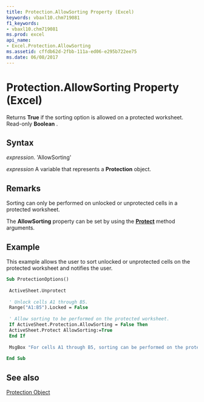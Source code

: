 ```yaml
---
title: Protection.AllowSorting Property (Excel)
keywords: vbaxl10.chm719081
f1_keywords:
- vbaxl10.chm719081
ms.prod: excel
api_name:
- Excel.Protection.AllowSorting
ms.assetid: cffdb62d-2fbb-111a-ed06-e295b722ee75
ms.date: 06/08/2017
---
```



# Protection.AllowSorting Property (Excel)

Returns  **True** if the sorting option is allowed on a protected worksheet. Read-only **Boolean** .


## Syntax

 _expression_. 'AllowSorting'

 _expression_ A variable that represents a **Protection** object.


## Remarks

Sorting can only be performed on unlocked or unprotected cells in a protected worksheet.

The  **AllowSorting** property can be set by using the **[Protect](Excel.Worksheet.Protect.md)** method arguments.


## Example

This example allows the user to sort unlocked or unprotected cells on the protected worksheet and notifies the user.


```vb
Sub ProtectionOptions() 
 
 ActiveSheet.Unprotect 
 
 ' Unlock cells A1 through B5. 
 Range("A1:B5").Locked = False 
 
 ' Allow sorting to be performed on the protected worksheet. 
 If ActiveSheet.Protection.AllowSorting = False Then 
 ActiveSheet.Protect AllowSorting:=True 
 End If 
 
 MsgBox "For cells A1 through B5, sorting can be performed on the protected worksheet." 
 
End Sub
```


## See also


[Protection Object](Excel.Protection.md)

